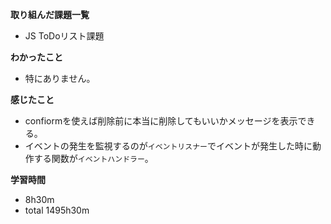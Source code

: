 **取り組んだ課題一覧**
* JS ToDoリスト課題

**わかったこと**
* 特にありません。

**感じたこと**
* confiormを使えば削除前に本当に削除してもいいかメッセージを表示できる。
* イベントの発生を監視するのが`イベントリスナー`でイベントが発生した時に動作する関数が`イベントハンドラー`。

**学習時間**
* 8h30m
 * total 1495h30m
